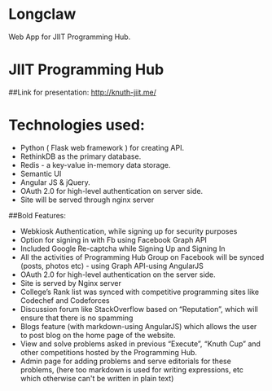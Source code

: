 # Longclaw
Web App for JIIT Programming Hub.
# JIIT Programming Hub
##Link for presentation: http://knuth-jiit.me/
# Technologies used:


+ Python ( Flask web framework ) for creating API.
+ RethinkDB as the primary database.
+ Redis -  a key-value in-memory data storage.
+ Semantic UI
+ Angular JS & jQuery. 
+ OAuth 2.0 for high-level authentication on server side.
+ Site will be served through nginx server

##Bold Features:


+ Webkiosk Authentication, while signing up for security purposes
+ Option for signing in with Fb using Facebook Graph API
+ Included Google Re-captcha while Signing Up and Signing In
+ All the activities of Programming Hub Group on Facebook will be synced (posts, photos etc) - using Graph API-using AngularJS
+ OAuth 2.0 for high-level authentication on the server side.
+ Site is served by Nginx server
+ College’s Rank list was synced with competitive programming sites like Codechef and Codeforces
+ Discussion forum like StackOverflow based on “Reputation”, which will ensure that there is no spamming
+ Blogs feature (with markdown-using AngularJS) which allows the user to post blog on the home page of the website.
+ View and solve problems asked in previous “Execute”, “Knuth Cup” and other competitions hosted by the Programming Hub.
+ Admin page for adding problems and serve editorials for these problems, (here too markdown is used for writing expressions, etc which otherwise can't be written in plain text)
